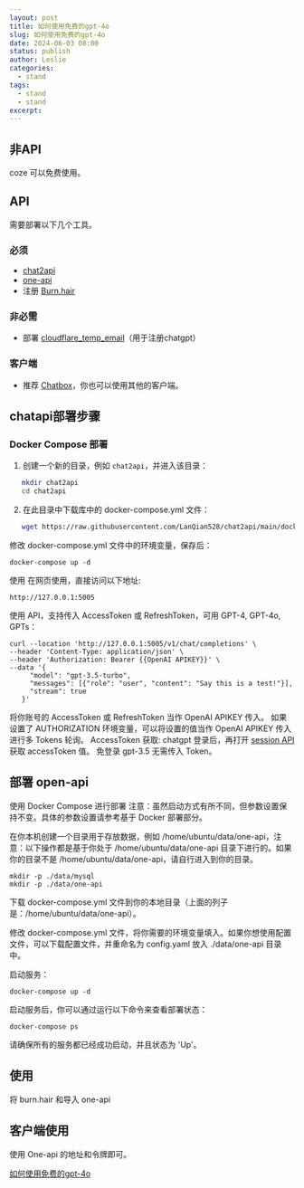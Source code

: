 ```yaml
---
layout: post
title: 如何使用免费的gpt-4o
slug: 如何使用免费的gpt-4o
date: 2024-06-03 08:00
status: publish
author: Leslie
categories: 
  - stand 
tags:
  - stand 
  - stand 
excerpt: 
---
```


## 非API
coze 可以免费使用。

## API
需要部署以下几个工具。

### 必须
- [chat2api](https://github.com/lanqian528/chat2api)
- [one-api](https://github.com/MartialBE/one-api)
- 注册 [Burn.hair](https://burn.hair/)

### 非必需
- 部署 [cloudflare_temp_email](https://github.com/berstend/CFTempEmail)（用于注册chatgpt）

### 客户端
- 推荐 [Chatbox](https://github.com/Bin-Huang/chatbox)，你也可以使用其他的客户端。

## chatapi部署步骤

### Docker Compose 部署
1. 创建一个新的目录，例如 `chat2api`，并进入该目录：
```sh
   mkdir chat2api
   cd chat2api
```
2. 在此目录中下载库中的 docker-compose.yml 文件：
```sh
   wget https://raw.githubusercontent.com/LanQian528/chat2api/main/docker-compose.yml
```
修改 docker-compose.yml 文件中的环境变量，保存后：
```
docker-compose up -d
```
使用
在网页使用，直接访问以下地址:

```
http://127.0.0.1:5005
```
使用 API，支持传入 AccessToken 或 RefreshToken，可用 GPT-4, GPT-4o, GPTs：

```
curl --location 'http://127.0.0.1:5005/v1/chat/completions' \
--header 'Content-Type: application/json' \
--header 'Authorization: Bearer {{OpenAI APIKEY}}' \
--data '{
     "model": "gpt-3.5-turbo",
     "messages": [{"role": "user", "content": "Say this is a test!"}],
     "stream": true
   }'
```
将你账号的 AccessToken 或 RefreshToken 当作 OpenAI APIKEY 传入。
如果设置了 AUTHORIZATION 环境变量，可以将设置的值当作 OpenAI APIKEY 传入进行多 Tokens 轮询。
AccessToken 获取: chatgpt 登录后，再打开 [session API](https://chatgpt.com/api/auth/session) 获取 accessToken 值。
免登录 gpt-3.5 无需传入 Token。

## 部署 open-api
使用 Docker Compose 进行部署
注意：虽然启动方式有所不同，但参数设置保持不变。具体的参数设置请参考基于 Docker 部署部分。

在你本机创建一个目录用于存放数据，例如 /home/ubuntu/data/one-api，注意：以下操作都是基于你处于 /home/ubuntu/data/one-api 目录下进行的。如果你的目录不是 /home/ubuntu/data/one-api，请自行进入到你的目录。

```<SH>
mkdir -p ./data/mysql
mkdir -p ./data/one-api
```
下载 docker-compose.yml 文件到你的本地目录（上面的列子是：/home/ubuntu/data/one-api）。

修改 docker-compose.yml 文件，将你需要的环境变量填入。如果你想使用配置文件，可以下载配置文件，并重命名为 config.yaml 放入 ./data/one-api 目录中。

启动服务：

```<SH>
docker-compose up -d
```
启动服务后，你可以通过运行以下命令来查看部署状态：

```<SH>
docker-compose ps
```
请确保所有的服务都已经成功启动，并且状态为 'Up'。 

## 使用
将 burn.hair 和导入 one-api

## 客户端使用
使用 One-api 的地址和令牌即可。
   

[如何使用免费的gpt-4o](https://github.com/lesnolie/Marverick/issues/40)

